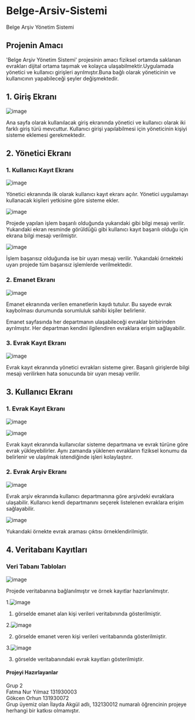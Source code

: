 # Belge-Arsiv-Sistemi
 Belge Arşiv Yönetim Sistemi
## Projenin Amacı
'Belge Arşiv Yönetim Sistemi' projesinin amacı fiziksel ortamda saklanan evrakları dijital ortama taşımak ve kolayca ulaşabilmektir.Uygulamada yönetici ve kullanıcı girişleri ayrılmıştır.Buna bağlı olarak yöneticinin ve kullanıcının yapabileceği şeyler değişmektedir.

## 1. Giriş Ekranı
![image](https://github.com/fatmanyilmaz/Belge-Arsiv-Sistemi/assets/102298537/bd4168d1-a057-43c8-95bb-63b9a448bae0)

Ana sayfa olarak kullanılacak giriş ekranında yönetici ve kullanıcı olarak iki farklı giriş türü mevcuttur. Kullanıcı girişi yapılabilmesi için yöneticinin kişiyi sisteme eklemesi gerekmektedir.

## 2. Yönetici Ekranı
### 1. Kullanıcı Kayıt Ekranı
![image](https://github.com/fatmanyilmaz/Belge-Arsiv-Sistemi/assets/102298537/55cca125-418a-4c4b-8b29-d20ce772fabf)

Yönetici ekranında ilk olarak kullanıcı kayıt ekranı açılır. Yönetici uygulamayı kullanacak kişileri yetkisine göre sisteme ekler.

![image](https://github.com/fatmanyilmaz/Belge-Arsiv-Sistemi/assets/102298537/67c85c73-dd6c-4691-a20f-6c724eaeace2)

Projede yapılan işlem başarılı olduğunda yukarıdaki gibi bilgi mesajı verilir. Yukarıdaki ekran resminde görüldüğü gibi kullanıcı kayıt başarılı olduğu için ekrana bilgi mesajı verilmiştir.

![image](https://github.com/fatmanyilmaz/Belge-Arsiv-Sistemi/assets/102298537/05e5dc1b-0ee6-4976-8b07-74f12991f742)

İşlem başarısız olduğunda ise bir uyarı mesajı verilir. Yukarıdaki örnekteki uyarı projede tüm başarısız işlemlerde verilmektedir.

### 2. Emanet Ekranı
![image](https://github.com/fatmanyilmaz/Belge-Arsiv-Sistemi/assets/102298537/f9cf5343-ffb0-4295-baaf-47e438fb6fe1)

Emanet ekranında verilen emanetlerin kaydı tutulur. Bu sayede evrak kaybolması durumunda sorumluluk sahibi kişiler belirlenir. <br/>

Emanet sayfasında her departmanın ulaşabileceği evraklar birbirinden ayrılmıştır. Her departman kendini ilgilendiren evraklara erişim sağlayabilir.


### 3. Evrak Kayıt Ekranı
![image](https://github.com/fatmanyilmaz/Belge-Arsiv-Sistemi/assets/102298537/a420db83-c486-470f-bedb-27387471f869)

Evrak kayıt ekranında yönetici evrakları sisteme girer. Başarılı girişlerde bilgi mesajı verilirken hata sonucunda bir uyarı mesajı verilir.


## 3. Kullanıcı Ekranı
### 1. Evrak Kayıt Ekranı
![image](https://github.com/fatmanyilmaz/Belge-Arsiv-Sistemi/assets/102298537/ce7c0105-14d3-4472-b80b-62404ba230f5)

![image](https://github.com/fatmanyilmaz/Belge-Arsiv-Sistemi/assets/102298537/5c516bb2-1b63-4ae0-a269-32128f218778)

Evrak kayıt ekranında kullanıcılar sisteme departmana ve evrak türüne göre evrak yükleyebilirler. Aynı zamanda yüklenen evrakların fiziksel konumu da belirlenir ve ulaşılmak istendiğinde işleri kolaylaştırır.

### 2. Evrak Arşiv Ekranı
![image](https://github.com/fatmanyilmaz/Belge-Arsiv-Sistemi/assets/102298537/54566e8d-eb5c-45a2-821a-a3eeb7b3a34f)

Evrak arşiv ekranında kullanıcı departmanına göre arşivdeki evraklara ulaşabilir. Kullanıcı kendi departmanını seçerek listelenen evraklara erişim sağlayabilir.

![image](https://github.com/fatmanyilmaz/Belge-Arsiv-Sistemi/assets/102298537/8aea8dbc-c249-42e8-b4c2-f90074c66e48)

Yukarıdaki örnekte evrak araması çıktısı örneklendirilmiştir.


## 4. Veritabanı Kayıtları
### Veri Tabanı Tabloları
![image](https://github.com/fatmanyilmaz/Belge-Arsiv-Sistemi/assets/102298537/d4583254-0dcf-4b36-9465-72ff1faddbe5)


Projede veritabanına bağlanılmıştır ve örnek kayıtlar hazırlanılmıştır.

1.![image](https://github.com/fatmanyilmaz/Belge-Arsiv-Sistemi/assets/102298537/37ecb3d5-a89a-4527-8477-60adba4e07f4)

1. görselde emanet alan kişi verileri veritabınında gösterilmiştir.
   
2.![image](https://github.com/fatmanyilmaz/Belge-Arsiv-Sistemi/assets/102298537/65c6ef41-e4af-45f1-b6d2-b767317d07af)

2. görselde emanet veren kişi verileri veritabanında gösterilmiştir.
   
3.![image](https://github.com/fatmanyilmaz/Belge-Arsiv-Sistemi/assets/102298537/b52d7eb1-11eb-4d31-8d42-60107b2624e3)

3. görselde veritabanındaki evrak kayıtları gösterilmiştir.


#### Projeyi Hazırlayanlar
Grup 2 <br/>
Fatma Nur Yılmaz 131930003 <br/>
Gökcen Orhun  131930072  <br/> 
Grup üyemiz olan İlayda Akgül adlı, 132130012 numaralı öğrencinin projeye herhangi bir katkısı olmamıştır.
















